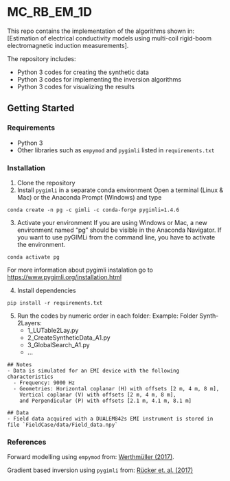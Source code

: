 # MC_RB_EM_1D

This repo contains the implementation of the algorithms shown in: [Estimation of electrical conductivity models using multi-coil rigid-boom electromagnetic induction measurements].

The repository includes:
- Python 3 codes for creating the synthetic data
- Python 3 codes for implementing the inversion algorithms
- Python 3 codes for visualizing the results

 ## Getting Started

### Requirements
- Python 3
- Other libraries such as `empymod` and `pygimli` listed in `requirements.txt`

### Installation
1. Clone the repository
2. Install `pygimli` in a separate conda environment
Open a terminal (Linux & Mac) or the Anaconda Prompt (Windows) and type
```
conda create -n pg -c gimli -c conda-forge pygimli=1.4.6
```
3. Activate your environment
If you are using Windows or Mac, a new environment named “pg” should be visible in the Anaconda Navigator. If you want to use pyGIMLi from the command line, you have to activate the environment. 
```
conda activate pg
```
For more information about pygimli instalation go to <https://www.pygimli.org/installation.html>

4. Install dependencies
```
pip install -r requirements.txt
```

5. Run the codes by numeric order in each folder:
   Example: Folder Synth-2Layers:
    - 1_LUTable2Lay.py
    - 2_CreateSyntheticData_A1.py
    - 3_GlobalSearch_A1.py
    - ...
    
```
## Notes
- Data is simulated for an EMI device with the following characteristics
  - Frequency: 9000 Hz
  - Geometries: Horizontal coplanar (H) with offsets [2 m, 4 m, 8 m],
    Vertical coplanar (V) with offsets [2 m, 4 m, 8 m],
    and Perpendicular (P) with offsets [2.1 m, 4.1 m, 8.1 m]

## Data
- Field data acquired with a DUALEM842s EMI instrument is stored in file `FieldCase/data/Field_data.npy`
```

### References
Forward modelling using `empymod` from: [Werthmüller (2017)](<https://doi.org/10.1190/geo2016-0626.1>).

Gradient based inversion using `pygimli` from: [Rücker et. al. (2017)](<http://dx.doi.org/10.1016/j.cageo.2017.07.011>)
